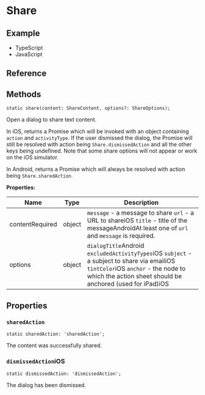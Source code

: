 # Share

## Example

* TypeScript
* JavaScript

## Reference

## Methods

```
static share(content: ShareContent, options?: ShareOptions);
```

Open a dialog to share text content.

In iOS, returns a Promise which will be invoked with an object containing `action` and `activityType`. If the user dismissed the dialog, the Promise will still be resolved with action being `Share.dismissedAction` and all the other keys being undefined. Note that some share options will not appear or work on the iOS simulator.

In Android, returns a Promise which will always be resolved with action being `Share.sharedAction`.

**Properties:**

|Name|Type|Description|
|-|-|-|
|contentRequired|object|`message` - a message to share `url` - a URL to shareiOS `title` - title of the messageAndroidAt least one of `url` and `message` is required.|
|options|object|`dialogTitle`Android `excludedActivityTypes`iOS `subject` - a subject to share via emailiOS `tintColor`iOS `anchor` - the node to which the action sheet should be anchored (used for iPad)iOS|

## Properties

### `sharedAction`

```
static sharedAction: 'sharedAction';
```

The content was successfully shared.

### `dismissedAction`iOS

```
static dismissedAction: 'dismissedAction';
```

The dialog has been dismissed.
